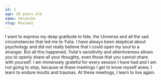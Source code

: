 ```yaml
---
id: 1
age: 30 years old
name: Veronika
slug: Review1
---
```


I want to express my deep gratitude to fate, the Universe and all the sad circumstances that led me to Yulia. I have always been skeptical about psychology and did not really believe that I could open my soul to a stranger. But all this happened. Yulia's sensitivity and attentiveness allows you to openly share all your thoughts, even those that you cannot share with yourself. I am immensely grateful for every session I have had and I am not going to stop, because at these meetings I get to know myself anew, I learn to endure insults and traumas. At these meetings, I learn to live again.
